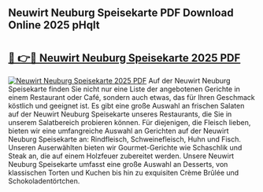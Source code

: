## Neuwirt Neuburg Speisekarte PDF Download Online 2025 pHqlt

# <h2><a href="http://gccoz1.nevu.top/?p=Neuwirt+Neuburg+Speisekarte">🔗 👉🔴 Neuwirt Neuburg Speisekarte 2025 PDF</a></h2>

[![Neuwirt Neuburg Speisekarte 2025 PDF](https://i.imgur.com/dBaPXMq.png)](http://gccoz1.nevu.top/?p=Neuwirt+Neuburg+Speisekarte)
Auf der Neuwirt Neuburg Speisekarte finden Sie nicht nur eine Liste der angebotenen Gerichte in einem Restaurant oder Café, sondern auch etwas, das für Ihren Geschmack köstlich und geeignet ist. Es gibt eine große Auswahl an frischen Salaten auf der Neuwirt Neuburg Speisekarte unseres Restaurants, die Sie in unserem Salatbereich probieren können. Für diejenigen, die Fleisch lieben, bieten wir eine umfangreiche Auswahl an Gerichten auf der Neuwirt Neuburg Speisekarte an: Rindfleisch, Schweinefleisch, Huhn und Fisch. Unseren Auserwählten bieten wir Gourmet-Gerichte wie Schaschlik und Steak an, die auf einem Holzfeuer zubereitet werden. Unsere Neuwirt Neuburg Speisekarte umfasst eine große Auswahl an Desserts, von klassischen Torten und Kuchen bis hin zu exquisiten Crème Brûlée und Schokoladentörtchen.
